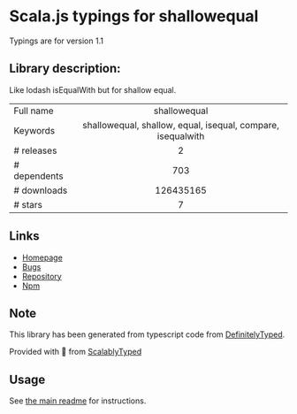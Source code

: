
# Scala.js typings for shallowequal

Typings are for version 1.1

## Library description:
Like lodash isEqualWith but for shallow equal.

|                    |                 |
| ------------------ | :-------------: |
| Full name          | shallowequal |
| Keywords           | shallowequal, shallow, equal, isequal, compare, isequalwith |
| # releases         | 2 |
| # dependents       | 703 |
| # downloads        | 126435165 |
| # stars            | 7 |

## Links
- [Homepage](https://github.com/dashed/shallowequal#readme)
- [Bugs](https://github.com/dashed/shallowequal/issues)
- [Repository](https://github.com/dashed/shallowequal)
- [Npm](https://www.npmjs.com/package/shallowequal)
    


## Note
This library has been generated from typescript code from [DefinitelyTyped](https://definitelytyped.org).

Provided with :purple_heart: from [ScalablyTyped](https://github.com/oyvindberg/ScalablyTyped)

## Usage
See [the main readme](../../readme.md) for instructions.


